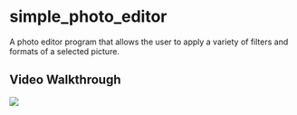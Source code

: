 # simple_photo_editor

A photo editor program that allows the user to apply a variety of filters and formats of a selected picture.

## Video Walkthrough

![](http://g.recordit.co/uOEpORj8kB.gif)


